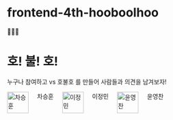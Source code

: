 # frontend-4th-hooboolhoo
🐯🔥🐯
# 호! 불! 호!

누구나 참여하고 vs 호불호 를 만들어 사람들과 의견을 남겨보자! 

<div style="display: flex; gap: 20px;">
  <a href="https://github.com/eratchacha"><img src="https://github.com/eratchacha.png?size=50" alt="차승훈" width="50" height="50"></a> 차승훈
  <a href="https://github.com/jeongmin07262"><img src="https://github.com/jeongmin07262.png?size=50" alt="이정민" width="50" height="50"></a> 이정민
  <a href="https://github.com/yyc0026"><img src="https://github.com/yyc0026.png?size=50" alt="윤영찬" width="50" height="50"></a> 윤영찬
</div>

